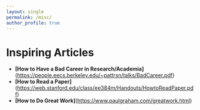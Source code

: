 ```yaml
---
layout: single
permalink: /misc/
author_profile: true
---
```


# Inspiring Articles

- **[How to Have a Bad Career in Research/Academia]**(https://people.eecs.berkeley.edu/~pattrsn/talks/BadCareer.pdf)
- **[How to Read a Paper]**(https://web.stanford.edu/class/ee384m/Handouts/HowtoReadPaper.pdf)
- **[How to Do Great Work]**(https://www.paulgraham.com/greatwork.html)
